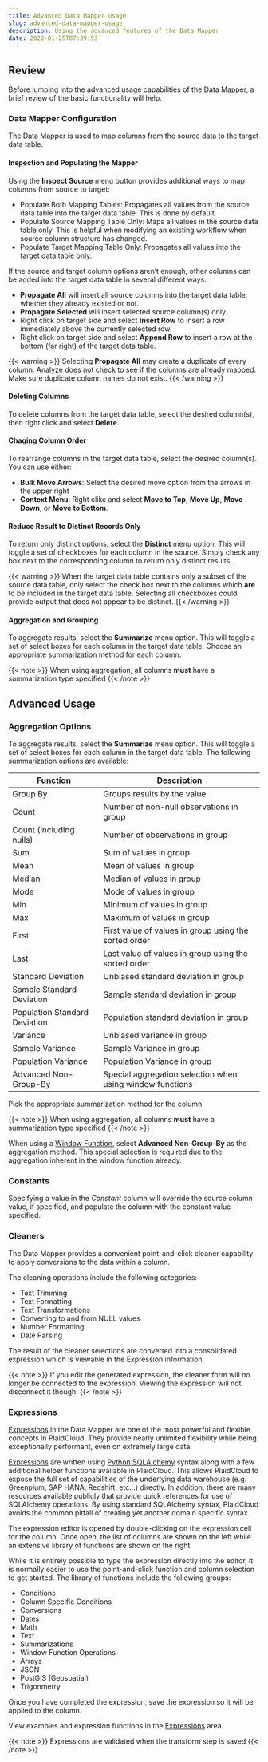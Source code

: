 ```yaml
---
title: Advanced Data Mapper Usage
slug: advanced-data-mapper-usage
description: Using the advanced features of the Data Mapper
date: 2022-01-25T07:39:53
---
```


## Review

Before jumping into the advanced usage capabilities of the Data Mapper, a brief review of the basic functionality will help.

### Data Mapper Configuration

The Data Mapper is used to map columns from the source data to the target data table.

#### Inspection and Populating the Mapper

Using the **Inspect Source** menu button provides additional ways to map columns from source to target:

* Populate Both Mapping Tables: Propagates all values from the source data table into the target data table. This is done by default.
* Populate Source Mapping Table Only: Maps all values in the source data table only. This is helpful when modifying an existing workflow when source column structure has changed.
* Populate Target Mapping Table Only: Propagates all values into the target data table only.

If the source and target column options aren’t enough, other columns can be added into the target data table in several different ways:

* **Propagate All** will insert all source columns into the target data table, whether they already existed or not.
* **Propagate Selected** will insert selected source column(s) only.
* Right click on target side and select **Insert Row** to insert a row immediately above the currently selected row.
* Right click on target side and select **Append Row** to insert a row at the bottom (far right) of the target data table.

{{< warning >}}
Selecting **Propagate All** may create a duplicate of every column. Analyze does not check to see if the columns are already mapped. Make sure duplicate column names do not exist.
{{< /warning >}}

#### Deleting Columns

To delete columns from the target data table, select the desired column(s), then right click and select **Delete**.

#### Chaging Column Order

To rearrange columns in the target data table, select the desired column(s).  You can use either:
* **Bulk Move Arrows**: Select the desired move option from the arrows in the upper right
* **Context Menu**: Right clikc and select **Move to Top**, **Move Up**, **Move Down**, or **Move to Bottom**.

#### Reduce Result to Distinct Records Only

To return only distinct options, select the **Distinct** menu option. This will toggle a set of checkboxes for each column in the source. Simply check any box next to the corresponding column to return only distinct results.

{{< warning >}}
When the target data table contains only a subset of the source data table, only select the check box next to the columns which **are** to be included in the target data table. Selecting all checkboxes could provide output that does not appear to be distinct.
{{< /warning >}}

#### Aggregation and Grouping

To aggregate results, select the **Summarize** menu option. This will toggle a set of select boxes for each column in the target data table. Choose an appropriate summarization method for each column.

{{< note >}}
When using aggregation, all columns **must** have a summarization type specified
{{< /note >}}

## Advanced Usage

### Aggregation Options

To aggregate results, select the **Summarize** menu option. This will toggle a set of select boxes for each column in the target data table. The following summarization options are available:

| Function | Description |
|----------|-------------|
| Group By | Groups results by the value |
| Count | Number of non-null observations in group |
| Count (including nulls) | Number of observations in group |
| Sum | Sum of values in group |
| Mean | Mean of values in group |
| Median | Median of values in group |
| Mode | Mode of values in group |
| Min | Minimum of values in group |
| Max | Maximum of values in group |
| First | First value of values in group using the sorted order |
| Last | Last value of values in group using the sorted order |
| Standard Deviation | Unbiased standard deviation in group |
| Sample Standard Deviation | Sample standard deviation in group |
| Population Standard Deviation | Population standard deviation in group |
| Variance | Unbiased variance in group |
| Sample Variance | Sample Variance in group |
| Population Variance | Population Variance in group |
| Advanced Non-Group-By | Special aggregation selection when using window functions |


Pick the appropriate summarization method for the column.

{{< note >}}
When using aggregation, all columns **must** have a summarization type specified
{{< /note >}}

When using a [Window Function](/docs/workflow-steps/common/window-functions), select **Advanced Non-Group-By** as the aggregation method.  This special selection is required
due to the aggregation inherent in the window function already.

### Constants

Specifying a value in the *Constant* column will override the source column value, if specified, and populate the column with the constant value specified.

### Cleaners

The Data Mapper provides a convenient point-and-click cleaner capability to apply conversions to the data within a column.

The cleaning operations include the following categories:
 * Text Trimming
 * Text Formatting
 * Text Transformations
 * Converting to and from NULL values
 * Number Formatting
 * Date Parsing

The result of the cleaner selections are converted into a consolidated expression which is viewable in the Expression information.

{{< note >}}
If you edit the generated expression, the cleaner form will no longer be connected to the expression.  Viewing the expression will not disconnect it though.
{{< /note >}}

### Expressions

[Expressions](/docs/expressions) in the Data Mapper are one of the most powerful and flexible concepts in PlaidCloud.  They provide nearly unlimited flexibility while being exceptionally performant, even on extremely large data.

[Expressions](/docs/expressions) are written using [Python SQLAlchemy](https://www.sqlalchemy.org/) syntax along with a few additional helper functions available in PlaidCloud. 
This allows PlaidCloud to expose the full set of capabilities of the underlying data warehouse (e.g. Greenplum, SAP HANA, Redshift, etc...) directly.  In addition, there are many resources available publicly that provide quick
references for use of SQLAlchemy operations.  By using standard SQLAlchemy syntax, PlaidCloud avoids the common pitfall of creating yet another domain specific syntax.

The expression editor is opened by double-clicking on the expression cell for the column.  Once open, the list of columns are shown on the left while an extensive library of functions are shown on the right.

While it is entirely possible to type the expression directly into the editor, it is normally easier to use the point-and-click function and column selection to get started.  The library of functions include the following groups:

 * Conditions
 * Column Specific Conditions
 * Conversions
 * Dates
 * Math
 * Text
 * Summarizations
 * Window Function Operations
 * Arrays
 * JSON
 * PostGIS (Geospatial)
 * Trigonmetry

Once you have completed the expression, save the expression so it will be applied to the column.

View examples and expression functions in the [Expressions](/docs/expressions) area.

{{< note >}}
Expressions are validated when the transform step is saved
{{< /note >}}
